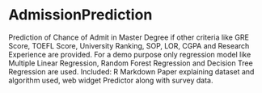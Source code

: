 # AdmissionPrediction
Prediction of Chance of Admit in Master Degree if other criteria like GRE Score, TOEFL Score, University Ranking, SOP, LOR, CGPA and Research Experience are provided. For a demo purpose only regression model like Multiple Linear Regression, Random Forest Regression and Decision Tree Regression are used. Included: R Markdown Paper explaining dataset and algorithm used, web widget Predictor along with survey data.
